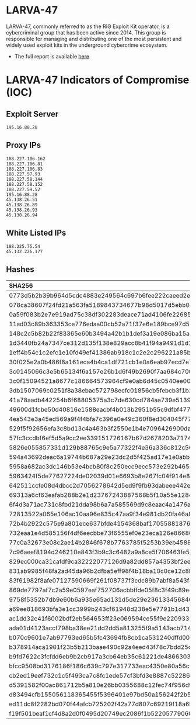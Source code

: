 # LARVA-47

LARVA-47, commonly referred to as the RIG Exploit Kit operator, is a cybercriminal group that has been active since 2014. This group is responsible for managing and distributing one of the most persistent and widely used exploit kits in the underground cybercrime ecosystem. 

- The full report is available [here](https://resources.prodaft.com/rig-exploit-kit-report)

# LARVA-47 Indicators of Compromise (IOC)

## Exploit Server
```
195.16.88.28
```

## Proxy IPs
```
188.227.106.162
188.227.106.81
188.227.106.83
188.227.57.93
188.227.58.144
188.227.58.152
188.227.59.52
195.16.88.28
45.138.26.51
45.138.26.89
45.138.26.93
45.138.26.94
```

## White Listed IPs
```
188.225.75.54
45.132.226.177
```

## Hashes
| SHA256                                                           |
| :--------------------------------------------------------------- |
| 0773d5b2b39b964d5cdc4883e249564c697b6fee222caeed2ead3b0c7dad13c4 | 
| 078ca38607f24fd21a563fa5189843734677b98d5017d5ebb03b2960053b25b5 | 
| 0a59f083b2e7e919ad75c38df302283deace71ad4106fe22685e290b504e860f | 
| 11ad03c89b363353ce776edaa00cb52a71f37e6e189bce97d56859b72eca312a | 
| 148c2c5b82b22f83365e60b3494a42b1b1def3a19e086ba15a409cc2fbd50f01 | 
| 1d3440fb24a7347ce312d135f138e829acc8b41f94a9491d1d195a257557f4a9 | 
| 1eff4b54c1c2efc1e10fd49ef41386ab918c1c2e2c296221a85b812a7ad52e43 | 
| 30f025e2a0b486f8a161eca4b4ca1df721cb1e0a6eab97ecd7e78afd0894fa6a | 
| 3c0145066c3e5b65134f6a157e26b1d6f49b2690f7aa684c70015e605a4f67f0 | 
| 3c0f15094521a8677c186664573964cf9e0ab6d45c0540ee005a816465b1de51 | 
| 3db1507069c0251f8a38ebac572798ecfc01856cb5febcb3f1b2fc9593b5bb1f | 
| 41a78aadb442254b6f68805375a3c7de630cd784aa739e51390da7b7ffa7fb83 | 
| 49600d1fcbe50d40816e1588eacbf4b013b2951b55c9dfbf47735f1c868d72c0 | 
| 4ea543e3a45ed569a9f4f4bfa7c396a0e49c360f8ed304045f7799c73d5d915a | 
| 529f5f92656efa3c8bd13c4a463b3f2550e1b4e7096426900da8de0d4fc43e44 | 
| 57fc3ccdbf6ef5d5a9cc2ee339151726167b67d2678203a7174c3e3b79e9ff28 | 
| 5826e055857331d129b88765c9e5a77322f4e36a336c812c502c8b87c51e503a | 
| 594a43692deac6a19744b687a29e23dc2d5f425ad17e1e0abbb556c037bdbfb5 | 
| 5958a682ac3dc146b53e4bcb80f8c250ecc9ecc573e292b465de2b8daf2c8a96 | 
| 5963424f5de77627224de02039d01e6693b8e267fc04f914e82c52b492e7c794 | 
| 642511ccfe08d4dbcc2d7056278642d5ed9f9fb93dabeee442e28abf969691bb | 
| 69313a6cf63eafab288b2e1d23767243887568b5f10a55e128426f62938f8405 | 
| 6f4d3a71ac731c8fbd21dda98b6a7a585569d9c8eaac4a1476a9f91b3f899582 |
| 72813522a065e106ac10aa96e835c47aa9f34e981db20fa46a8f36c4543bb85d |
| 72b4b2922c575e9a801ece637bfde4154368baf17055881876ae174a5d920ae7 |
| 732eaa1e4d585156f4df6eecbbe73f6555ef0e23eca126e86686d5bc02f4be09 |
| 77c0a32673e08c2ae14b2846f678b7763785f5253b39eb45888f4a3b75297a09 |
| 7c96aeef8194d246210e843f3b9c3c6482a9a8ce5f706463fe5efdd06c81ef8d |
| 829ec000ca31cafdf9ca32222077126d9a82dd857a4353bf2eea269cbe1edbdf |
| 831ab9985f48fa2ad45da96b2dfba5eff98f4b18ba10c0ce12c8b3ffa687cd01 |
| 83f61982f8afe07127590669f261f08737f3cdc89b7abf8a543f3d95c2562f2f |
| 869de7797af7c2a59e0597eaf752706acbbffde05f8c3f49c89e4a323999f460 |
| 9758f5352b7db9e60b6a935e65ad131d5de29e236133456846544dce0949fc5b |
| a69ee818693bfa3e1cc3999b243cf61948d238e5e7791b1d43952d961f150cd6 |
| ac1dd32c41f6002bdf2eb564653ff23e069594ce55f9e22093355084ee28a6fd |
| ada01d4123accf798ba38ee21dd2dd5a813255f9a5143acb714d390ae03e967c |
| b070c9601e7ab97793ed65b5fc43694fb8cb1ca531240dffd0090e6cda259bde |
| b378914aca1901f23b5b213baae490c92a4eed43f78c7bdd25cebae92393af96 |
| b9fd7622c3fcfdd6eb9b2cb917a3cb64eb35c61221de4866303ca88d828d5bed |
| bfcc9508bd3176186f186c639c797e317733eac4350e80a56cf9f417008ddae1 |
| cb2ed19eef732c1c5f493ca7c8fc1ede57cf3bfd3e8887c522865ce0eabe449a |
| d5391582f00ac861712b5a810e26bb0355688c12fec74f956df28778a601b883 |
| d83494cfb155056118365455f5396401e97bd50a156242f2b5025a44c67095b1 |
| ed11dc8f2282bd070f44afcb725202f42a77d807c69219f18a6b3460a3c8e68f |
| f19f501beaf1cf4d8a2d0f0495d20749ec2086f1b52205779060028ffe6a81f9 |
